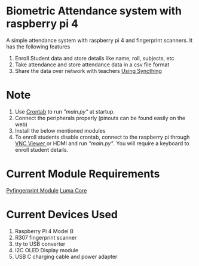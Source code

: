 # Biometric Attendance system with raspberry pi 4

A simple attendance system with raspberry pi 4 and fingerprint scanners. It has the following features

1. Enroll Student data and store details like name, roll, subjects, etc
2. Take attendance and store attendance data in a csv file format
3. Share the data over network with teachers <a href="https://syncthing.net/">Using Syncthing</a>


# Note

1. Use <a href="https://linuxhandbook.com/crontab/">Crontab</a> to run *"main.py"* at startup.
2. Connect the peripherals properly (pinouts can be found easily on the web)
3. Install the below mentioned modules
4. To enroll students disable crontab, connect to the raspberry pi through <a href="https://www.realvnc.com/en/connect/download/viewer/">VNC Viewer </a> or HDMI and run *"main.py"*. You will require a keyboard to enroll student details.


# Current Module Requirements

<a href="https://pypi.org/project/pyfingerprint/">Pyfingerprint Module</a>
<a href="https://pypi.org/project/luma.core/">Luma Core</a>

# Current Devices Used

1. Raspberry Pi 4 Model B
2. R307 fingerprint scanner
3. tty to USB converter
4. I2C OLED Display module
5. USB C charging cable and power adapter

